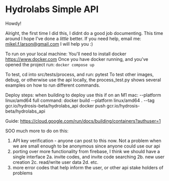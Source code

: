 # Hydrolabs Simple API
Howdy!

Alright, the first time I did this, I didnt do a good job documenting. This time around I 
hope I've done a _little_ better. If you need help, email me: mikel.f.larson@gmail.com
I will help you :) 

To run on your local machine:
You'll need to install docker https://www.docker.com 
Once you have docker running, and you've opened the project run: `docker compose up`

To test, cd into src/tests/process, and run: pytest
To test other images, debug, or otherwise use the api locally, the process_test.py shows several examples on how to run different commands.

Deploy steps:
when building to deploy use this if on an M1 mac: --platform linux/amd64
full command:
 docker build --platform linux/amd64 . --tag gcr.io/hydrosis-beta/hydrolabs_api
 docker push gcr.io/hydrosis-beta/hydrolabs_api 

Guide: https://cloud.google.com/run/docs/building/containers?authuser=1

SOO much more to do on this:
1. API key verification - anyone can post to this now. Not a problem when we are small
    enough to be anonymous since anyone could use our api 
2. porting over more functionality from firebase, I think we should have a single interface
  2a. invite codes, and invite code searching
  2b. new user creation
  2c. read/write user data
  2d. etc.
3. more error codes that help inform the user, or other api stake holders of problems

